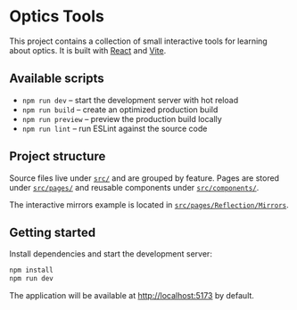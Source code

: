# Optics Tools

This project contains a collection of small interactive tools for learning about optics.
It is built with [React](https://reactjs.org/) and [Vite](https://vitejs.dev/).

## Available scripts

- `npm run dev` – start the development server with hot reload
- `npm run build` – create an optimized production build
- `npm run preview` – preview the production build locally
- `npm run lint` – run ESLint against the source code

## Project structure

Source files live under [`src/`](src) and are grouped by feature. Pages are
stored under [`src/pages/`](src/pages) and reusable components under
[`src/components/`](src/components).

The interactive mirrors example is located in
[`src/pages/Reflection/Mirrors`](src/pages/Reflection/Mirrors).

## Getting started

Install dependencies and start the development server:

```bash
npm install
npm run dev
```

The application will be available at <http://localhost:5173> by default.
